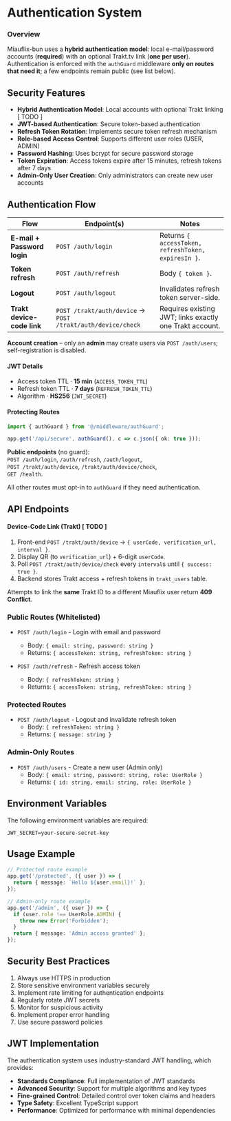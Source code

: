# Authentication System

### Overview

Miauflix-bun uses a **hybrid authentication model**: local e-mail/password accounts (**required**) with an optional Trakt.tv link (**one per user**).  
Authentication is enforced with the `authGuard` middleware **only on routes that need it**; a few endpoints remain public (see list below).

## Security Features

- **Hybrid Authentication Model**: Local accounts with optional Trakt linking [ TODO ]
- **JWT-based Authentication**: Secure token-based authentication
- **Refresh Token Rotation**: Implements secure token refresh mechanism
- **Role-based Access Control**: Supports different user roles (USER, ADMIN)
- **Password Hashing**: Uses bcrypt for secure password storage
- **Token Expiration**: Access tokens expire after 15 minutes, refresh tokens after 7 days
- **Admin-Only User Creation**: Only administrators can create new user accounts

## Authentication Flow

| Flow                        | Endpoint(s)                                                 | Notes                                                   |
| --------------------------- | ----------------------------------------------------------- | ------------------------------------------------------- |
| **E-mail + Password login** | `POST /auth/login`                                          | Returns `{ accessToken, refreshToken, expiresIn }`.     |
| **Token refresh**           | `POST /auth/refresh`                                        | Body `{ token }`.                                       |
| **Logout**                  | `POST /auth/logout`                                         | Invalidates refresh token server-side.                  |
| **Trakt device-code link**  | `POST /trakt/auth/device` → `POST /trakt/auth/device/check` | Requires existing JWT; links exactly one Trakt account. |

**Account creation** – only an **admin** may create users via `POST /auth/users`; self-registration is disabled.

#### JWT Details

- Access token TTL · **15 min** (`ACCESS_TOKEN_TTL`)
- Refresh token TTL · **7 days** (`REFRESH_TOKEN_TTL`)
- Algorithm · **HS256** (`JWT_SECRET`)

#### Protecting Routes

```ts
import { authGuard } from '@/middleware/authGuard';

app.get('/api/secure', authGuard(), c => c.json({ ok: true }));
```

**Public endpoints** (no guard):  
`POST /auth/login`, `/auth/refresh`, `/auth/logout`,  
`POST /trakt/auth/device`, `/trakt/auth/device/check`,  
`GET /health`.

All other routes must opt-in to `authGuard` if they need authentication.

## API Endpoints

#### Device-Code Link (Trakt) [ TODO ]

1. Front-end `POST /trakt/auth/device` → `{ userCode, verification_url, interval }`.
2. Display QR (to `verification_url`) + 6-digit `userCode`.
3. Poll `POST /trakt/auth/device/check` every `interval`s until `{ success: true }`.
4. Backend stores Trakt access + refresh tokens in `trakt_users` table.

Attempts to link the **same** Trakt ID to a different Miauflix user return **409 Conflict**.

### Public Routes (Whitelisted)

- `POST /auth/login` - Login with email and password
  - Body: `{ email: string, password: string }`
  - Returns: `{ accessToken: string, refreshToken: string }`

- `POST /auth/refresh` - Refresh access token
  - Body: `{ refreshToken: string }`
  - Returns: `{ accessToken: string, refreshToken: string }`

### Protected Routes

- `POST /auth/logout` - Logout and invalidate refresh token
  - Body: `{ refreshToken: string }`
  - Returns: `{ message: string }`

### Admin-Only Routes

- `POST /auth/users` - Create a new user (Admin only)
  - Body: `{ email: string, password: string, role: UserRole }`
  - Returns: `{ id: string, email: string, role: UserRole }`

## Environment Variables

The following environment variables are required:

```
JWT_SECRET=your-secure-secret-key
```

## Usage Example

```typescript
// Protected route example
app.get('/protected', ({ user }) => {
  return { message: `Hello ${user.email}!` };
});

// Admin-only route example
app.get('/admin', ({ user }) => {
  if (user.role !== UserRole.ADMIN) {
    throw new Error('Forbidden');
  }
  return { message: 'Admin access granted' };
});
```

## Security Best Practices

1. Always use HTTPS in production
2. Store sensitive environment variables securely
3. Implement rate limiting for authentication endpoints
4. Regularly rotate JWT secrets
5. Monitor for suspicious activity
6. Implement proper error handling
7. Use secure password policies

## JWT Implementation

The authentication system uses industry-standard JWT handling, which provides:

- **Standards Compliance**: Full implementation of JWT standards
- **Advanced Security**: Support for multiple algorithms and key types
- **Fine-grained Control**: Detailed control over token claims and headers
- **Type Safety**: Excellent TypeScript support
- **Performance**: Optimized for performance with minimal dependencies
